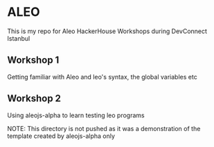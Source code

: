 # ALEO

This is my repo for Aleo HackerHouse Workshops during DevConnect Istanbul


## Workshop 1

Getting familiar with Aleo and leo's syntax, the global variables etc


## Workshop 2

Using aleojs-alpha to learn testing leo programs

NOTE: This directory is not pushed as it was a demonstration of the template created by aleojs-alpha only